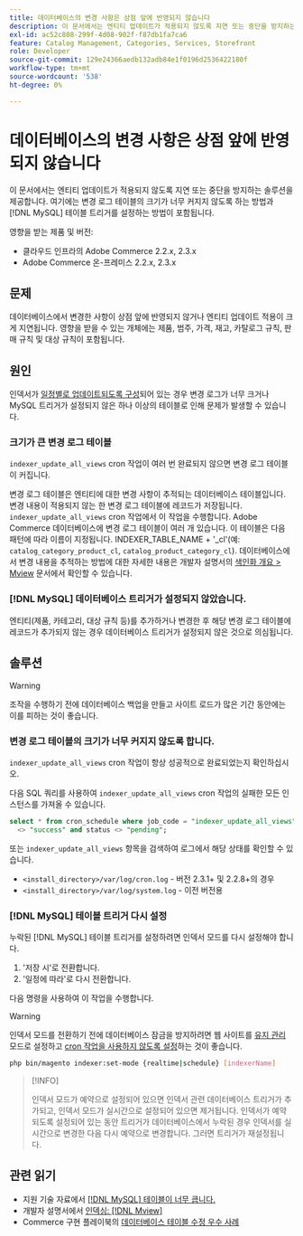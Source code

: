 ```yaml
---
title: 데이터베이스의 변경 사항은 상점 앞에 반영되지 않습니다
description: 이 문서에서는 엔티티 업데이트가 적용되지 않도록 지연 또는 중단을 방지하는 솔루션을 제공합니다. 여기에는 변경 로그 테이블의 크기가 너무 커지지 않도록 하는 방법과  [!DNL MySQL] 테이블 트리거를 설정하는 방법이 포함됩니다.
exl-id: ac52c808-299f-4d08-902f-f87db1fa7ca6
feature: Catalog Management, Categories, Services, Storefront
role: Developer
source-git-commit: 129e24366aedb132adb84e1f0196d2536422180f
workflow-type: tm+mt
source-wordcount: '538'
ht-degree: 0%

---
```


# 데이터베이스의 변경 사항은 상점 앞에 반영되지 않습니다

이 문서에서는 엔티티 업데이트가 적용되지 않도록 지연 또는 중단을 방지하는 솔루션을 제공합니다. 여기에는 변경 로그 테이블의 크기가 너무 커지지 않도록 하는 방법과 [!DNL MySQL] 테이블 트리거를 설정하는 방법이 포함됩니다.

영향을 받는 제품 및 버전:

* 클라우드 인프라의 Adobe Commerce 2.2.x, 2.3.x
* Adobe Commerce 온-프레미스 2.2.x, 2.3.x

## 문제

데이터베이스에서 변경한 사항이 상점 앞에 반영되지 않거나 엔티티 업데이트 적용이 크게 지연됩니다. 영향을 받을 수 있는 개체에는 제품, 범주, 가격, 재고, 카탈로그 규칙, 판매 규칙 및 대상 규칙이 포함됩니다.

## 원인

인덱서가 [일정별로 업데이트되도록 구성](https://experienceleague.adobe.com/en/docs/commerce-operations/configuration-guide/cli/manage-indexers#configure-indexers)되어 있는 경우 변경 로그가 너무 크거나 MySQL 트리거가 설정되지 않은 하나 이상의 테이블로 인해 문제가 발생할 수 있습니다.

### 크기가 큰 변경 로그 테이블

`indexer_update_all_views` cron 작업이 여러 번 완료되지 않으면 변경 로그 테이블이 커집니다.

변경 로그 테이블은 엔티티에 대한 변경 사항이 추적되는 데이터베이스 테이블입니다. 변경 내용이 적용되지 않는 한 변경 로그 테이블에 레코드가 저장됩니다. `indexer_update_all_views` cron 작업에서 이 작업을 수행합니다. Adobe Commerce 데이터베이스에 변경 로그 테이블이 여러 개 있습니다. 이 테이블은 다음 패턴에 따라 이름이 지정됩니다. INDEXER\_TABLE\_NAME + &#39;\_cl&#39;(예: `catalog_category_product_cl`, `catalog_product_category_cl`). 데이터베이스에서 변경 내용을 추적하는 방법에 대한 자세한 내용은 개발자 설명서의 [색인화 개요 > Mview](https://developer.adobe.com/commerce/php/development/components/indexing/#mview) 문서에서 확인할 수 있습니다.

### [!DNL MySQL] 데이터베이스 트리거가 설정되지 않았습니다.

엔티티(제품, 카테고리, 대상 규칙 등)를 추가하거나 변경한 후 해당 변경 로그 테이블에 레코드가 추가되지 않는 경우 데이터베이스 트리거가 설정되지 않은 것으로 의심됩니다.

## 솔루션

>[!WARNING]
>
>조작을 수행하기 전에 데이터베이스 백업을 만들고 사이트 로드가 많은 기간 동안에는 이를 피하는 것이 좋습니다.

### 변경 로그 테이블의 크기가 너무 커지지 않도록 합니다.

`indexer_update_all_views` cron 작업이 항상 성공적으로 완료되었는지 확인하십시오.

다음 SQL 쿼리를 사용하여 `indexer_update_all_views` cron 작업의 실패한 모든 인스턴스를 가져올 수 있습니다.

```sql
select * from cron_schedule where job_code = "indexer_update_all_views" and status
  <> "success" and status <> "pending";
```

또는 `indexer_update_all_views` 항목을 검색하여 로그에서 해당 상태를 확인할 수 있습니다.

* `<install_directory>/var/log/cron.log` - 버전 2.3.1+ 및 2.2.8+의 경우
* `<install_directory>/var/log/system.log` - 이전 버전용

### [!DNL MySQL] 테이블 트리거 다시 설정

누락된 [!DNL MySQL] 테이블 트리거를 설정하려면 인덱서 모드를 다시 설정해야 합니다.

1. &#39;저장 시&#39;로 전환합니다.
1. &#39;일정에 따라&#39;로 다시 전환합니다.

다음 명령을 사용하여 이 작업을 수행합니다.

>[!WARNING]
>
>인덱서 모드를 전환하기 전에 데이터베이스 잠금을 방지하려면 웹 사이트를 [유지 관리](https://experienceleague.adobe.com/docs/commerce-operations/configuration-guide/setup/application-modes.html#maintenance-mode) 모드로 설정하고 [cron 작업을 사용하지 않도록 설정](https://experienceleague.adobe.com/docs/commerce-cloud-service/user-guide/configure/app/properties/crons-property.html#disable-cron-jobs)하는 것이 좋습니다.

```bash
php bin/magento indexer:set-mode {realtime|schedule} [indexerName]
```

>[!INFO]
>
>인덱서 모드가 예약으로 설정되어 있으면 인덱서 관련 데이터베이스 트리거가 추가되고, 인덱서 모드가 실시간으로 설정되어 있으면 제거됩니다. 인덱서가 예약되도록 설정되어 있는 동안 트리거가 데이터베이스에서 누락된 경우 인덱서를 실시간으로 변경한 다음 다시 예약으로 변경합니다. 그러면 트리거가 재설정됩니다.

## 관련 읽기

* 지원 기술 자료에서 [[!DNL MySQL] 테이블이 너무 큽니다.](https://experienceleague.adobe.com/en/docs/experience-cloud-kcs/kbarticles/ka-26945)
* 개발자 설명서에서 [인덱싱: [!DNL Mview]](https://developer.adobe.com/commerce/php/development/components/indexing/#mview)
* Commerce 구현 플레이북의 [데이터베이스 테이블 수정 우수 사례](https://experienceleague.adobe.com/en/docs/commerce-operations/implementation-playbook/best-practices/development/modifying-core-and-third-party-tables#why-adobe-recommends-avoiding-modifications)
